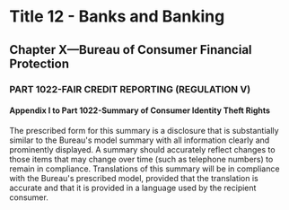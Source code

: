 
# Title 12 - Banks and Banking
## Chapter X—Bureau of Consumer Financial Protection
### PART 1022-FAIR CREDIT REPORTING (REGULATION V)
#### Appendix I to Part 1022-Summary of Consumer Identity Theft Rights

The prescribed form for this summary is a disclosure that is substantially similar to the Bureau's model summary with all information clearly and prominently displayed. A summary should accurately reflect changes to those items that may change over time (such as telephone numbers) to remain in compliance. Translations of this summary will be in compliance with the Bureau's prescribed model, provided that the translation is accurate and that it is provided in a language used by the recipient consumer.
